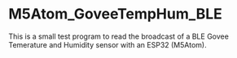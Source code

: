 # M5Atom_GoveeTempHum_BLE

This is a small test program to read the broadcast of a BLE Govee Temerature and Humidity sensor with an ESP32 (M5Atom).  


